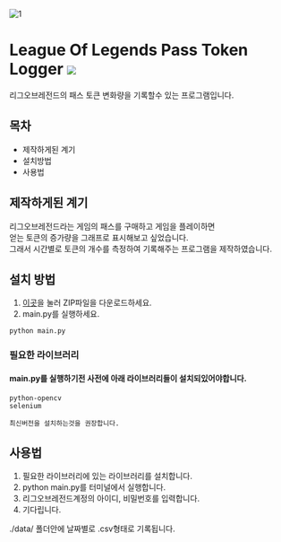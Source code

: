![1](https://i.ibb.co/fDT40r9/1.png)
# League Of Legends Pass Token Logger   ![](https://img.shields.io/badge/README%20Language-kor-blue?style=flat-square)
리그오브레전드의 패스 토큰 변화량을 기록할수 있는 프로그램입니다.

##  목차

- 제작하게된 계기
- 설치방법
- 사용법

## 제작하게된 계기

리그오브레전드라는 게임의 패스를 구매하고 게임을 플레이하면 <br>얻는 토큰의 증가량을 그래프로 표시해보고 싶었습니다.<br>
그래서 시간별로 토큰의 개수를 측정하여 기록해주는 프로그램을 제작하였습니다.

## 설치 방법

1. [이곳](https://github.com/ryuryu10/LOL_token/archive/refs/heads/main.zip)을 눌러 ZIP파일을 다운로드하세요.
2. main.py를 실행하세요.
```
python main.py
```

### 필요한 라이브러리
#### main.py를 실행하기전 사전에 아래 라이브러리들이 설치되있어야합니다.
```
python-opencv
selenium

최신버전을 설치하는것을 권장합니다.
```

## 사용법
1. 필요한 라이브러리에 있는 라이브러리를 설치합니다.
2. python main.py를 터미널에서 실행합니다.
3. 리그오브레전드계정의 아이디, 비밀번호를 입력합니다.
4. 기다립니다.

./data/ 폴더안에 날짜별로 .csv형태로 기록됩니다.
